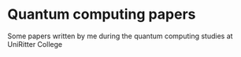 # Quantum computing papers
Some papers written by me during the quantum computing studies at UniRitter College

